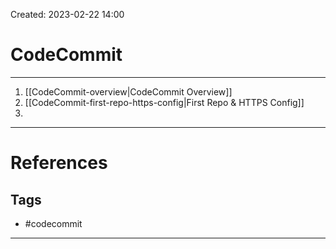 Created: 2023-02-22 14:00
# CodeCommit
---
1. [[CodeCommit-overview|CodeCommit Overview]]
2. [[CodeCommit-first-repo-https-config|First Repo & HTTPS Config]]
3. 
---
# References

## Tags
- #codecommit 
---